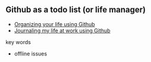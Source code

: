 ## Github as a todo list (or life manager)

- [Organizing your life using Github ](https://dev.to/und0ck3d/organizing-your-life-using-github-6an)
- [Journaling my life at work using Github](http://julienblanchard.com/2017/journaling-my-life-with-github/)


key words
- offline issues
